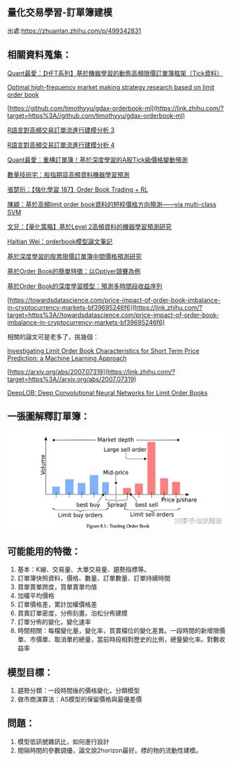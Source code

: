 ## 量化交易學習-訂單簿建模

出處:https://zhuanlan.zhihu.com/p/499342831

## 相關資料蒐集：

[Quant最愛：【HFT系列】基於機器學習的動態高頻限價訂單簿框架（Tick資料）](https://zhuanlan.zhihu.com/p/37825746)

[Optimal high-frequency market making strategy research based on limit order book](https://link.zhihu.com/?target=https%3A//www.sysengi.com/CN/10.12011/1000-6788(2018)01-0016-19)

[https://github.com/timothyyu/gdax-orderbook-ml](https://link.zhihu.com/?target=https%3A//github.com/timothyyu/gdax-orderbook-ml)

[R語言對高頻交易訂單流進行建模分析 3](https://link.zhihu.com/?target=https%3A//blog.csdn.net/oxuzhenyi/article/details/77586465)

[R語言對高頻交易訂單流進行建模分析 4](https://link.zhihu.com/?target=https%3A//blog.csdn.net/oxuzhenyi/article/details/77586479)

[Quant最愛：重構訂單簿！基於深度學習的A股Tick級價格變動預測](https://zhuanlan.zhihu.com/p/417149085)

[數量技術宅：股指期貨高頻資料機器學習預測](https://zhuanlan.zhihu.com/p/335257490)

[張楚珩：【強化學習 187】Order Book Trading + RL](https://zhuanlan.zhihu.com/p/417118422)

[陳穎：基於高頻limit order book資料的短程價格方向預測——via multi-class SVM](https://zhuanlan.zhihu.com/p/22335838)

[文兄：【量化策略】基於Level 2高頻資料的機器學習預測研究](https://zhuanlan.zhihu.com/p/24910472)

[Haitian Wei：orderbook模型論文筆記](https://zhuanlan.zhihu.com/p/20116878)

[基於深度學習的股票限價訂單簿中間價格預測研究](https://link.zhihu.com/?target=https%3A//www.doc88.com/p-95329032997779.html)

[基於Order Book的簡單特徵：以Optiver競賽為例](https://link.zhihu.com/?target=https%3A//xueqiu.com/8188497048/198528860)

[基於Order Book的深度學習模型：預測多時間段收益序列](https://link.zhihu.com/?target=https%3A//mp.weixin.qq.com/s/N12GzvYCOpcqDlkaei5moA)

[https://towardsdatascience.com/price-impact-of-order-book-imbalance-in-cryptocurrency-markets-bf39695246f6](https://link.zhihu.com/?target=https%3A//towardsdatascience.com/price-impact-of-order-book-imbalance-in-cryptocurrency-markets-bf39695246f6)

相關的論文可是老多了，挑幾個：

[Investigating Limit Order Book Characteristics for Short Term Price Prediction: a Machine Learning Approach](https://link.zhihu.com/?target=https%3A//arxiv.org/abs/1901.10534v1)

[https://arxiv.org/abs/2007.07319](https://link.zhihu.com/?target=https%3A//arxiv.org/abs/2007.07319)

[DeepLOB: Deep Convolutional Neural Networks for Limit Order Books](https://link.zhihu.com/?target=https%3A//arxiv.org/abs/1808.03668v6)



## 一張圖解釋訂單簿：

![img](images/v2-227be12d17aa821f17f11d529a0844de_720w.webp)



## 可能能用的特徵：

1. 基本：K線、交易量、大單交易量、趨勢指標等。
2. 訂單簿快照資料，價格、數量、訂單數量、訂單持續時間
3. 買單賣單跨度，買單賣單均值
4. 加權平均價格
5. 訂單價格差，累計加權價格差
6. 買賣訂單密度，分佈刻畫。泊松分佈建模
7. 訂單分佈的變化，變化速率
8. 時間相關：每檔變化量，變化率，買賣檔位的變化差異。一段時間的新增限價單、市價單、取消單的總量，當前時段相對歷史的比例，總量變化率。對數收益率

## 模型目標：

1. 趨勢分類：一段時間後的價格變化，分類模型
2. 做市商演算法：AS模型的保留價格與最優差價



## 問題：

1. 模型低訊號雜訊比，如何進行設計
2. 間隔時間的參數調優，論文說2horizon最好。標的物的流動性建模。